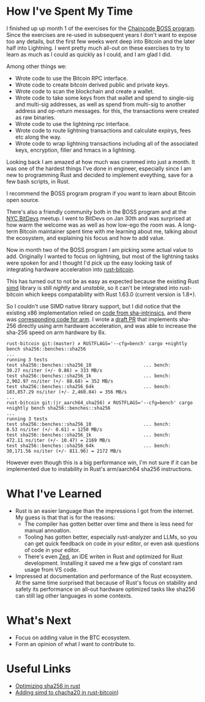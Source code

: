 # How I've Spent My Time

I finished up up month 1 of the exercises for the [Chaincode ₿OSS program](https://learning.chaincode.com/). Since the exercises are re-used in subsequent years I don't want to expose too any details, but the first few weeks went deep into Bitcoin and the later half into Lightning. I went pretty much all-out on these exercises to try to learn as much as I could as quickly as I could, and I am glad I did.

Among other things we:
- Wrote code to use the Bitcoin RPC interface.
- Wrote code to create bitcoin derived public and private keys.
- Wrote code to scan the blockchain and create a wallet.
- Wrote code to take some keys from that wallet and spend to single-sig and multi-sig addresses, as well as spend from multi-sig to another address and op-return messages. for this, the transactions were created as raw binaries.
- Wrote code to use the lightning rpc interface.
- Wrote code to route lightning transactions and calculate expirys, fees etc along the way.
- Wrote code to wrap lightning transactions including all of the associated keys, encryption, filler and hmacs in a lightning.

Looking back I am amazed at how much was crammed into just a month. It was one of the hardest things I've done in engineer, especially since I am new to programming Rust and decided to implement eveything, save for a few bash scripts, in Rust.

I recommend the ₿OSS program program if you want to learn about Bitcoin open source.

There's also a friendly community both in the ₿OSS program and at the [NYC BitDevs](https://bitdevs.org/) meetup. I went to BitDevs on Jan 30th and was surprised at how warm the welcome was as well as how low-ego the room was. A long-term Bitcoin maintainer spent time with me learning about me, talking about the ecosystem, and explaining his focus and how to add value.

Now in month two of the ₿OSS program I am picking some actual value to add. Originally I wanted to focus on lightning, but most of the lightning tasks were spoken for and I thought I'd pick up the easy looking task of integrating hardware acceleration into [rust-bitcoin](https://github.com/rust-bitcoin/rust-bitcoin/).

This has turned out to not be as easy as expected because the existing Rust [simd](https://doc.rust-lang.org/std/simd/struct.Simd.html) library is still *nightly* and *unstable*, so it can't be integrated into rust-bitcoin which keeps compatability with Rust 1.63.0 (current version is 1.8+).

So I couldn't use SIMD native library support, but I did notice that the existing x86 implementation relied on [code from sha-intrinsics](https://github.com/noloader/SHA-Intrinsics/blob/master/sha1-x86.c), and there was [corresponding code for arm](https://github.com/noloader/SHA-Intrinsics/blob/master/sha256-arm.c). I wrote a [draft PR](https://github.com/rust-bitcoin/rust-bitcoin/pull/4045#issuecomment-2655490566) that implements sha-256 directly using arm hardware acceleration, and was able to increase the sha-256 speed on arm hardware by 6x.

```
rust-bitcoin git:(master) ✗ RUSTFLAGS='--cfg=bench' cargo +nightly bench sha256::benches::sha256
...
running 3 tests
test sha256::benches::sha256_10                   ... bench:          30.27 ns/iter (+/- 0.86) = 333 MB/s
test sha256::benches::sha256_1k                   ... bench:       2,902.97 ns/iter (+/- 88.68) = 352 MB/s
test sha256::benches::sha256_64k                  ... bench:     183,857.29 ns/iter (+/- 2,460.84) = 356 MB/s
...
rust-bitcoin git:(jr_aarch64_sha256) ✗ RUSTFLAGS='--cfg=bench' cargo +nightly bench sha256::benches::sha256
...
running 3 tests
test sha256::benches::sha256_10                   ... bench:           8.53 ns/iter (+/- 0.61) = 1250 MB/s
test sha256::benches::sha256_1k                   ... bench:         472.11 ns/iter (+/- 10.47) = 2169 MB/s
test sha256::benches::sha256_64k                  ... bench:      30,171.56 ns/iter (+/- 811.96) = 2172 MB/s
```

However even though this is a big performance win, I'm not sure if it can be implemented due to instability in Rust's arm/aarch64 sha256 instructions.

# What I've Learned
- Rust is an easier language than the impressions I got from the internet. My guess is that that is for the reasons:
  - The compiler has gotten better over time and there is less need for manual annoation.
  - Tooling has gotten better, especially rust-analyzer and LLMs, so you can get quick feedback on code in your editor, or even ask questions of code in your editor.
  - There's even [Zed](https://zed.dev/), an IDE writen in Rust and optimized for Rust development. Installing it saved me a few gigs of constant ram usage from VS code.
- Impressed at documentation and performance of the Rust ecosystem. At the same time surprised that because of Rust's focus on stability and safety its performance on all-out hardware optimized tasks like sha256 can still lag other languages in some contexts.

# What's Next
- Focus on adding value in the BTC ecosystem.
- Form an opinion of what I want to contribute to.

# Useful Links
- [Optimizing sha256 in rust](https://purplesyringa.moe/blog/recovering-garbled-bitcoin-addresses)
- [Adding simd to chacha20 in rust-bitcoin](https://blog.yonson.dev/log/2024-09-vol1/))
